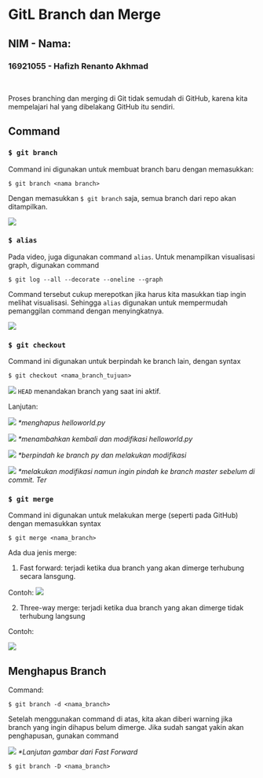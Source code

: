 # GitL Branch dan Merge

## NIM - Nama:
### 16921055 - Hafizh Renanto Akhmad

<p>&nbsp;</p>

Proses branching dan merging di Git tidak semudah di GitHub, karena kita mempelajari hal yang dibelakang GitHub itu sendiri.

## Command
### `$ git branch`
Command ini digunakan untuk membuat branch baru dengan memasukkan:
```
$ git branch <nama branch>
```
Dengan memasukkan `$ git branch` saja, semua branch dari repo akan ditampilkan.

![](https://cdn.discordapp.com/attachments/941700810335744010/941772836618522665/unknown.png)

### `$ alias`
Pada video, juga digunakan command `alias`. Untuk menampilkan visualisasi graph, digunakan command
```
$ git log --all --decorate --oneline --graph
```
Command tersebut cukup merepotkan jika harus kita masukkan tiap ingin melihat visualisasi. Sehingga `alias` digunakan untuk mempermudah pemanggilan command dengan menyingkatnya.

![](https://cdn.discordapp.com/attachments/941700810335744010/941773212625285191/unknown.png)

### `$ git checkout`
Command ini digunakan untuk berpindah ke branch lain, dengan syntax
```
$ git checkout <nama_branch_tujuan>
```
![](https://cdn.discordapp.com/attachments/941700810335744010/941774263130677278/unknown.png)
`HEAD` menandakan branch yang saat ini aktif.

Lanjutan:

![](https://cdn.discordapp.com/attachments/941700810335744010/941775262914330714/unknown.png
)
_*menghapus helloworld.py_

![](https://cdn.discordapp.com/attachments/941700810335744010/941776481233801277/unknown.png)
_*menambahkan kembali dan modifikasi helloworld.py_

![](https://cdn.discordapp.com/attachments/941700810335744010/941777086832590898/unknown.png)
_*berpindah ke branch py dan melakukan modifikasi_

![](https://cdn.discordapp.com/attachments/941700810335744010/941778200588079185/unknown.png)
_*melakukan modifikasi namun ingin pindah ke branch master sebelum di commit. Ter_


### `$ git merge`
Command ini digunakan untuk melakukan merge (seperti pada GitHub) dengan memasukkan syntax
```
$ git merge <nama_branch>
```

Ada dua jenis merge:
1. Fast forward: terjadi ketika dua branch yang akan dimerge terhubung secara lansgung.

Contoh:
![](https://cdn.discordapp.com/attachments/941700810335744010/941779052908404806/unknown.png)

2. Three-way merge: terjadi ketika dua branch yang akan dimerge tidak terhubung langsung

Contoh:

![](https://cdn.discordapp.com/attachments/941700810335744010/941781342440521798/unknown.png)

## Menghapus Branch
Command:
```
$ git branch -d <nama_branch>
```

Setelah menggunakan command di atas, kita akan diberi warning jika branch yang ingin dihapus belum dimerge.
Jika sudah sangat yakin akan penghapusan, gunakan command

![](https://cdn.discordapp.com/attachments/941700810335744010/941779503292776488/unknown.png)
_*Lanjutan gambar dari Fast Forward_

```
$ git branch -D <nama_branch>
```